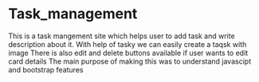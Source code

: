 # Task_management
This is a task mangement site which helps user to add task and write description about it.
With help of tasky we can easily create a taqsk with image
There is also edit and delete buttons available if user wants to edit card details
The main purpose of making this was to understand javascipt and bootstrap features
